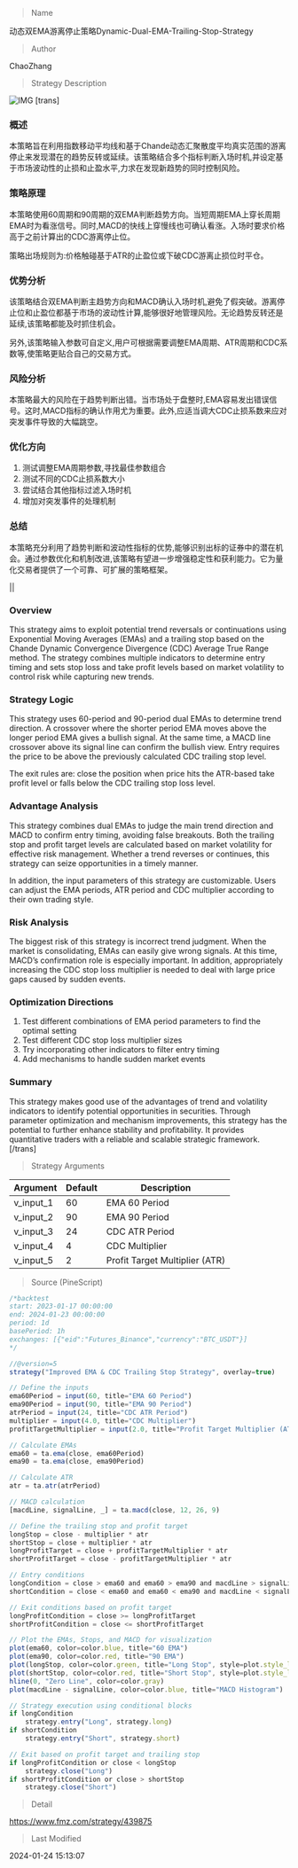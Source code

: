
> Name

动态双EMA游离停止策略Dynamic-Dual-EMA-Trailing-Stop-Strategy

> Author

ChaoZhang

> Strategy Description

![IMG](https://www.fmz.com/upload/asset/491cae7fee727a0b05.png)
[trans]
### 概述

本策略旨在利用指数移动平均线和基于Chande动态汇聚散度平均真实范围的游离停止来发现潜在的趋势反转或延续。该策略结合多个指标判断入场时机,并设定基于市场波动性的止损和止盈水平,力求在发现新趋势的同时控制风险。

### 策略原理   

本策略使用60周期和90周期的双EMA判断趋势方向。当短周期EMA上穿长周期EMA时为看涨信号。同时,MACD的快线上穿慢线也可确认看涨。入场时要求价格高于之前计算出的CDC游离停止位。

策略出场规则为:价格触碰基于ATR的止盈位或下破CDC游离止损位时平仓。

### 优势分析

该策略结合双EMA判断主趋势方向和MACD确认入场时机,避免了假突破。游离停止位和止盈位都基于市场的波动性计算,能够很好地管理风险。无论趋势反转还是延续,该策略都能及时抓住机会。

另外,该策略输入参数可自定义,用户可根据需要调整EMA周期、ATR周期和CDC系数等,使策略更贴合自己的交易方式。

### 风险分析  

本策略最大的风险在于趋势判断出错。当市场处于盘整时,EMA容易发出错误信号。这时,MACD指标的确认作用尤为重要。此外,应适当调大CDC止损系数来应对突发事件导致的大幅跳空。

### 优化方向  

1. 测试调整EMA周期参数,寻找最佳参数组合
2. 测试不同的CDC止损系数大小
3. 尝试结合其他指标过滤入场时机  
4. 增加对突发事件的处理机制

### 总结  

本策略充分利用了趋势判断和波动性指标的优势,能够识别出标的证券中的潜在机会。通过参数优化和机制改进,该策略有望进一步增强稳定性和获利能力。它为量化交易者提供了一个可靠、可扩展的策略框架。

||

### Overview  

This strategy aims to exploit potential trend reversals or continuations using Exponential Moving Averages (EMAs) and a trailing stop based on the Chande Dynamic Convergence Divergence (CDC) Average True Range method. The strategy combines multiple indicators to determine entry timing and sets stop loss and take profit levels based on market volatility to control risk while capturing new trends.

### Strategy Logic  

This strategy uses 60-period and 90-period dual EMAs to determine trend direction. A crossover where the shorter period EMA moves above the longer period EMA gives a bullish signal. At the same time, a MACD line crossover above its signal line can confirm the bullish view. Entry requires the price to be above the previously calculated CDC trailing stop level.

The exit rules are: close the position when price hits the ATR-based take profit level or falls below the CDC trailing stop loss level.

### Advantage Analysis

This strategy combines dual EMAs to judge the main trend direction and MACD to confirm entry timing, avoiding false breakouts. Both the trailing stop and profit target levels are calculated based on market volatility for effective risk management. Whether a trend reverses or continues, this strategy can seize opportunities in a timely manner.

In addition, the input parameters of this strategy are customizable. Users can adjust the EMA periods, ATR period and CDC multiplier according to their own trading style.

### Risk Analysis  

The biggest risk of this strategy is incorrect trend judgment. When the market is consolidating, EMAs can easily give wrong signals. At this time, MACD’s confirmation role is especially important. In addition, appropriately increasing the CDC stop loss multiplier is needed to deal with large price gaps caused by sudden events.

### Optimization Directions

1. Test different combinations of EMA period parameters to find the optimal setting  
2. Test different CDC stop loss multiplier sizes
3. Try incorporating other indicators to filter entry timing
4. Add mechanisms to handle sudden market events  

### Summary   

This strategy makes good use of the advantages of trend and volatility indicators to identify potential opportunities in securities. Through parameter optimization and mechanism improvements, this strategy has the potential to further enhance stability and profitability. It provides quantitative traders with a reliable and scalable strategic framework.  
[/trans]

> Strategy Arguments



|Argument|Default|Description|
|----|----|----|
|v_input_1|60|EMA 60 Period|
|v_input_2|90|EMA 90 Period|
|v_input_3|24|CDC ATR Period|
|v_input_4|4|CDC Multiplier|
|v_input_5|2|Profit Target Multiplier (ATR)|


> Source (PineScript)

``` javascript
/*backtest
start: 2023-01-17 00:00:00
end: 2024-01-23 00:00:00
period: 1d
basePeriod: 1h
exchanges: [{"eid":"Futures_Binance","currency":"BTC_USDT"}]
*/

//@version=5
strategy("Improved EMA & CDC Trailing Stop Strategy", overlay=true)

// Define the inputs
ema60Period = input(60, title="EMA 60 Period")
ema90Period = input(90, title="EMA 90 Period")
atrPeriod = input(24, title="CDC ATR Period")
multiplier = input(4.0, title="CDC Multiplier")
profitTargetMultiplier = input(2.0, title="Profit Target Multiplier (ATR)")

// Calculate EMAs
ema60 = ta.ema(close, ema60Period)
ema90 = ta.ema(close, ema90Period)

// Calculate ATR 
atr = ta.atr(atrPeriod)

// MACD calculation
[macdLine, signalLine, _] = ta.macd(close, 12, 26, 9)

// Define the trailing stop and profit target
longStop = close - multiplier * atr
shortStop = close + multiplier * atr
longProfitTarget = close + profitTargetMultiplier * atr
shortProfitTarget = close - profitTargetMultiplier * atr

// Entry conditions
longCondition = close > ema60 and ema60 > ema90 and macdLine > signalLine and close > longStop
shortCondition = close < ema60 and ema60 < ema90 and macdLine < signalLine and close < shortStop

// Exit conditions based on profit target
longProfitCondition = close >= longProfitTarget
shortProfitCondition = close <= shortProfitTarget

// Plot the EMAs, Stops, and MACD for visualization
plot(ema60, color=color.blue, title="60 EMA")
plot(ema90, color=color.red, title="90 EMA")
plot(longStop, color=color.green, title="Long Stop", style=plot.style_linebr)
plot(shortStop, color=color.red, title="Short Stop", style=plot.style_linebr)
hline(0, "Zero Line", color=color.gray)
plot(macdLine - signalLine, color=color.blue, title="MACD Histogram")

// Strategy execution using conditional blocks
if longCondition
    strategy.entry("Long", strategy.long)
if shortCondition
    strategy.entry("Short", strategy.short)

// Exit based on profit target and trailing stop
if longProfitCondition or close < longStop
    strategy.close("Long")
if shortProfitCondition or close > shortStop
    strategy.close("Short")


```

> Detail

https://www.fmz.com/strategy/439875

> Last Modified

2024-01-24 15:13:07
